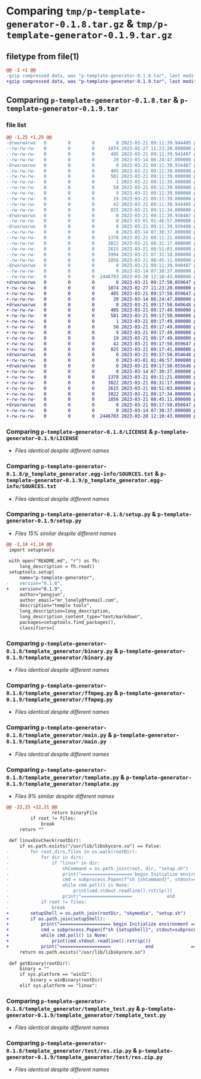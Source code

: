 # Comparing `tmp/p-template-generator-0.1.8.tar.gz` & `tmp/p-template-generator-0.1.9.tar.gz`

## filetype from file(1)

```diff
@@ -1 +1 @@
-gzip compressed data, was "p-template-generator-0.1.8.tar", last modified: Tue Mar 21 09:11:39 2023, max compression
+gzip compressed data, was "p-template-generator-0.1.9.tar", last modified: Tue Mar 21 09:17:50 2023, max compression
```

## Comparing `p-template-generator-0.1.8.tar` & `p-template-generator-0.1.9.tar`

### file list

```diff
@@ -1,25 +1,25 @@
-drwxrwxrwx   0        0        0        0 2023-03-21 09:11:39.944405 p-template-generator-0.1.8/
--rw-rw-rw-   0        0        0     1074 2023-02-27 11:23:20.000000 p-template-generator-0.1.8/LICENSE
--rw-rw-rw-   0        0        0      405 2023-03-21 09:11:39.943487 p-template-generator-0.1.8/PKG-INFO
--rw-rw-rw-   0        0        0       20 2023-03-14 06:24:47.000000 p-template-generator-0.1.8/README.md
-drwxrwxrwx   0        0        0        0 2023-03-21 09:11:39.934487 p-template-generator-0.1.8/p_template_generator.egg-info/
--rw-rw-rw-   0        0        0      405 2023-03-21 09:11:39.000000 p-template-generator-0.1.8/p_template_generator.egg-info/PKG-INFO
--rw-rw-rw-   0        0        0      581 2023-03-21 09:11:39.000000 p-template-generator-0.1.8/p_template_generator.egg-info/SOURCES.txt
--rw-rw-rw-   0        0        0        1 2023-03-21 09:11:39.000000 p-template-generator-0.1.8/p_template_generator.egg-info/dependency_links.txt
--rw-rw-rw-   0        0        0       58 2023-03-21 09:11:39.000000 p-template-generator-0.1.8/p_template_generator.egg-info/entry_points.txt
--rw-rw-rw-   0        0        0        9 2023-03-21 09:11:39.000000 p-template-generator-0.1.8/p_template_generator.egg-info/requires.txt
--rw-rw-rw-   0        0        0       19 2023-03-21 09:11:39.000000 p-template-generator-0.1.8/p_template_generator.egg-info/top_level.txt
--rw-rw-rw-   0        0        0       42 2023-03-21 09:11:39.944405 p-template-generator-0.1.8/setup.cfg
--rw-rw-rw-   0        0        0      825 2023-03-21 09:11:34.000000 p-template-generator-0.1.8/setup.py
-drwxrwxrwx   0        0        0        0 2023-03-21 09:11:39.938487 p-template-generator-0.1.8/template_generator/
--rw-rw-rw-   0        0        0        0 2023-03-01 01:46:57.000000 p-template-generator-0.1.8/template_generator/__init__.py
-drwxrwxrwx   0        0        0        0 2023-03-21 09:11:39.939488 p-template-generator-0.1.8/template_generator/bin/
--rw-rw-rw-   0        0        0        0 2023-03-14 07:30:37.000000 p-template-generator-0.1.8/template_generator/bin/__init__.py
--rw-rw-rw-   0        0        0     1378 2023-03-21 09:11:21.000000 p-template-generator-0.1.8/template_generator/binary.py
--rw-rw-rw-   0        0        0     3822 2023-03-21 08:31:17.000000 p-template-generator-0.1.8/template_generator/ffmpeg.py
--rw-rw-rw-   0        0        0     2615 2023-03-21 08:51:03.000000 p-template-generator-0.1.8/template_generator/main.py
--rw-rw-rw-   0        0        0     3994 2023-03-21 07:31:10.000000 p-template-generator-0.1.8/template_generator/template.py
--rw-rw-rw-   0        0        0     1856 2023-03-21 08:45:11.000000 p-template-generator-0.1.8/template_generator/template_test.py
-drwxrwxrwx   0        0        0        0 2023-03-21 09:11:39.940487 p-template-generator-0.1.8/template_generator/test/
--rw-rw-rw-   0        0        0        0 2023-03-14 07:30:37.000000 p-template-generator-0.1.8/template_generator/test/__init__.py
--rw-rw-rw-   0        0        0  2446703 2023-03-20 12:10:43.000000 p-template-generator-0.1.8/template_generator/test/res.zip.py
+drwxrwxrwx   0        0        0        0 2023-03-21 09:17:50.059647 p-template-generator-0.1.9/
+-rw-rw-rw-   0        0        0     1074 2023-02-27 11:23:20.000000 p-template-generator-0.1.9/LICENSE
+-rw-rw-rw-   0        0        0      405 2023-03-21 09:17:50.059647 p-template-generator-0.1.9/PKG-INFO
+-rw-rw-rw-   0        0        0       20 2023-03-14 06:24:47.000000 p-template-generator-0.1.9/README.md
+drwxrwxrwx   0        0        0        0 2023-03-21 09:17:50.049648 p-template-generator-0.1.9/p_template_generator.egg-info/
+-rw-rw-rw-   0        0        0      405 2023-03-21 09:17:49.000000 p-template-generator-0.1.9/p_template_generator.egg-info/PKG-INFO
+-rw-rw-rw-   0        0        0      581 2023-03-21 09:17:50.000000 p-template-generator-0.1.9/p_template_generator.egg-info/SOURCES.txt
+-rw-rw-rw-   0        0        0        1 2023-03-21 09:17:49.000000 p-template-generator-0.1.9/p_template_generator.egg-info/dependency_links.txt
+-rw-rw-rw-   0        0        0       58 2023-03-21 09:17:49.000000 p-template-generator-0.1.9/p_template_generator.egg-info/entry_points.txt
+-rw-rw-rw-   0        0        0        9 2023-03-21 09:17:49.000000 p-template-generator-0.1.9/p_template_generator.egg-info/requires.txt
+-rw-rw-rw-   0        0        0       19 2023-03-21 09:17:49.000000 p-template-generator-0.1.9/p_template_generator.egg-info/top_level.txt
+-rw-rw-rw-   0        0        0       42 2023-03-21 09:17:50.059647 p-template-generator-0.1.9/setup.cfg
+-rw-rw-rw-   0        0        0      825 2023-03-21 09:17:41.000000 p-template-generator-0.1.9/setup.py
+drwxrwxrwx   0        0        0        0 2023-03-21 09:17:50.054648 p-template-generator-0.1.9/template_generator/
+-rw-rw-rw-   0        0        0        0 2023-03-01 01:46:57.000000 p-template-generator-0.1.9/template_generator/__init__.py
+drwxrwxrwx   0        0        0        0 2023-03-21 09:17:50.055648 p-template-generator-0.1.9/template_generator/bin/
+-rw-rw-rw-   0        0        0        0 2023-03-14 07:30:37.000000 p-template-generator-0.1.9/template_generator/bin/__init__.py
+-rw-rw-rw-   0        0        0     1378 2023-03-21 09:11:21.000000 p-template-generator-0.1.9/template_generator/binary.py
+-rw-rw-rw-   0        0        0     3822 2023-03-21 08:31:17.000000 p-template-generator-0.1.9/template_generator/ffmpeg.py
+-rw-rw-rw-   0        0        0     2615 2023-03-21 08:51:03.000000 p-template-generator-0.1.9/template_generator/main.py
+-rw-rw-rw-   0        0        0     3822 2023-03-21 09:17:34.000000 p-template-generator-0.1.9/template_generator/template.py
+-rw-rw-rw-   0        0        0     1856 2023-03-21 08:45:11.000000 p-template-generator-0.1.9/template_generator/template_test.py
+drwxrwxrwx   0        0        0        0 2023-03-21 09:17:50.056647 p-template-generator-0.1.9/template_generator/test/
+-rw-rw-rw-   0        0        0        0 2023-03-14 07:30:37.000000 p-template-generator-0.1.9/template_generator/test/__init__.py
+-rw-rw-rw-   0        0        0  2446703 2023-03-20 12:10:43.000000 p-template-generator-0.1.9/template_generator/test/res.zip.py
```

### Comparing `p-template-generator-0.1.8/LICENSE` & `p-template-generator-0.1.9/LICENSE`

 * *Files identical despite different names*

### Comparing `p-template-generator-0.1.8/p_template_generator.egg-info/SOURCES.txt` & `p-template-generator-0.1.9/p_template_generator.egg-info/SOURCES.txt`

 * *Files identical despite different names*

### Comparing `p-template-generator-0.1.8/setup.py` & `p-template-generator-0.1.9/setup.py`

 * *Files 15% similar despite different names*

```diff
@@ -1,14 +1,14 @@
 import setuptools
 
 with open("README.md", "r") as fh:
     long_description = fh.read()
 setuptools.setup(
     name="p-template-generator",
-    version="0.1.8",
+    version="0.1.9",
     author="pengjun",
     author_email="mr_lonely@foxmail.com",
     description="temple tools",
     long_description=long_description,
     long_description_content_type="text/markdown",
     packages=setuptools.find_packages(),
     classifiers=[
```

### Comparing `p-template-generator-0.1.8/template_generator/binary.py` & `p-template-generator-0.1.9/template_generator/binary.py`

 * *Files identical despite different names*

### Comparing `p-template-generator-0.1.8/template_generator/ffmpeg.py` & `p-template-generator-0.1.9/template_generator/ffmpeg.py`

 * *Files identical despite different names*

### Comparing `p-template-generator-0.1.8/template_generator/main.py` & `p-template-generator-0.1.9/template_generator/main.py`

 * *Files identical despite different names*

### Comparing `p-template-generator-0.1.8/template_generator/template.py` & `p-template-generator-0.1.9/template_generator/template.py`

 * *Files 9% similar despite different names*

```diff
@@ -22,25 +22,21 @@
                 return binaryFile
         if root != files:
             break
     return ""
 
 def linuxEnvCheck(rootDir):
     if os.path.exists("/usr/lib/libskycore.so") == False:
-        for root,dirs,files in os.walk(rootDir):
-            for dir in dirs:
-                if "linux" in dir:
-                    shCommand = os.path.join(root, dir, "setup.sh")
-                    print("=================== begin Initialize environment ==================")
-                    cmd = subprocess.Popen(f"sh {shCommand}", stdout=subprocess.PIPE, stderr=subprocess.PIPE, shell=True)
-                    while cmd.poll() is None:
-                        print(cmd.stdout.readline().rstrip())
-                    print("===================             end              ==================")
-            if root != files:
-                break
+        setupShell = os.path.join(rootDir, "skymedia", "setup.sh")
+        if os.path.join(setupShell):
+            print("=================== begin Initialize environment ==================")
+            cmd = subprocess.Popen(f"sh {setupShell}", stdout=subprocess.PIPE, stderr=subprocess.PIPE, shell=True)
+            while cmd.poll() is None:
+                print(cmd.stdout.readline().rstrip())
+            print("===================             end              ==================")
     return os.path.exists("/usr/lib/libskycore.so")
 
 def getBinary(rootDir):
     binary = ""
     if sys.platform == "win32":
         binary = winBinary(rootDir)
     elif sys.platform == "linux":
```

### Comparing `p-template-generator-0.1.8/template_generator/template_test.py` & `p-template-generator-0.1.9/template_generator/template_test.py`

 * *Files identical despite different names*

### Comparing `p-template-generator-0.1.8/template_generator/test/res.zip.py` & `p-template-generator-0.1.9/template_generator/test/res.zip.py`

 * *Files identical despite different names*

